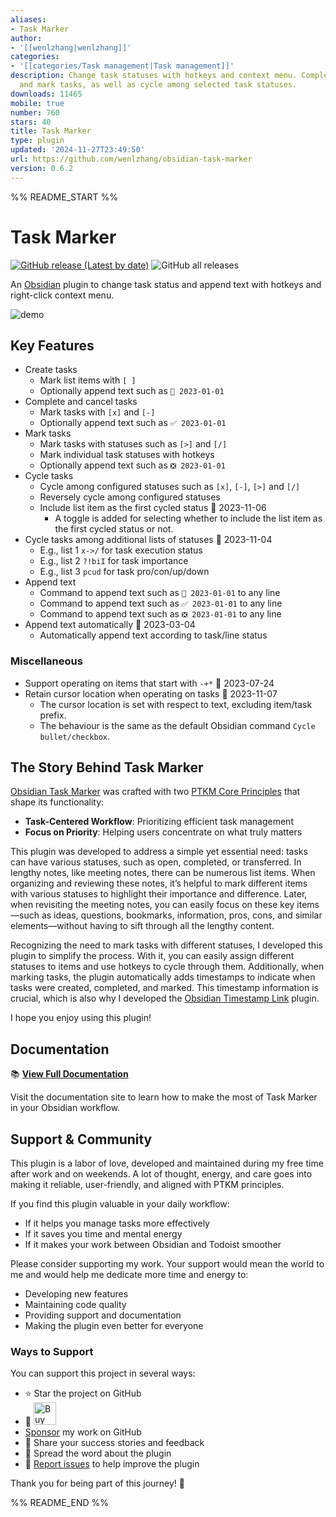 ```yaml
---
aliases:
- Task Marker
author:
- '[[wenlzhang|wenlzhang]]'
categories:
- '[[categories/Task management|Task management]]'
description: Change task statuses with hotkeys and context menu. Complete, cancel
  and mark tasks, as well as cycle among selected task statuses.
downloads: 11465
mobile: true
number: 760
stars: 40
title: Task Marker
type: plugin
updated: '2024-11-27T23:49:50'
url: https://github.com/wenlzhang/obsidian-task-marker
version: 0.6.2
---
```


%% README_START %%

# Task Marker

[![GitHub release (Latest by date)](https://img.shields.io/github/v/release/wenlzhang/obsidian-task-marker)](https://github.com/wenlzhang/obsidian-task-marker/releases) ![GitHub all releases](https://img.shields.io/github/downloads/wenlzhang/obsidian-task-marker/total?color=success)

An [Obsidian](https://obsidian.md/) plugin to change task status and append text with hotkeys and right-click context menu.

![demo](https://raw.githubusercontent.com/wenlzhang/obsidian-task-marker/HEAD//docs/attachment/demo.gif)

## Key Features

- Create tasks
    - Mark list items with `[ ]`
    - Optionally append text such as `📝 2023-01-01`
- Complete and cancel tasks
    - Mark tasks with `[x]` and `[-]`
    - Optionally append text such as `✅ 2023-01-01`
- Mark tasks
    - Mark tasks with statuses such as `[>]` and `[/]`
    - Mark individual task statuses with hotkeys
    - Optionally append text such as `❎ 2023-01-01`
- Cycle tasks
    - Cycle among configured statuses such as `[x]`, `[-]`, `[>]` and `[/]`
    - Reversely cycle among configured statuses
    - Include list item as the first cycled status 📝 2023-11-06
        - A toggle is added for selecting whether to include the list item as the first cycled status or not.
- Cycle tasks among additional lists of statuses 📝 2023-11-04
    - E.g., list 1 `x->/` for task execution status
    - E.g., list 2 `?!biI` for task importance
    - E.g., list 3 `pcud` for task pro/con/up/down
- Append text
    - Command to append text such as `📝 2023-01-01` to any line
    - Command to append text such as `✅ 2023-01-01` to any line
    - Command to append text such as `❎ 2023-01-01` to any line
- Append text automatically 📝 2023-03-04
    - Automatically append text according to task/line status

### Miscellaneous

- Support operating on items that start with `-+*` 📝 2023-07-24
- Retain cursor location when operating on tasks 📝 2023-11-07
    - The cursor location is set with respect to text, excluding item/task prefix.
    - The behaviour is the same as the default Obsidian command `Cycle bullet/checkbox`.

## The Story Behind Task Marker

[Obsidian Task Marker](https://exp.ptkm.net/obsidian-task-marker) was crafted with two [PTKM Core Principles](https://exp.ptkm.net/ptkm-core-principles) that shape its functionality:

- **Task-Centered Workflow**: Prioritizing efficient task management
- **Focus on Priority**: Helping users concentrate on what truly matters

This plugin was developed to address a simple yet essential need: tasks can have various statuses, such as open, completed, or transferred. In lengthy notes, like meeting notes, there can be numerous list items. When organizing and reviewing these notes, it’s helpful to mark different items with various statuses to highlight their importance and difference. Later, when revisiting the meeting notes, you can easily focus on these key items—such as ideas, questions, bookmarks, information, pros, cons, and similar elements—without having to sift through all the lengthy content.

Recognizing the need to mark tasks with different statuses, I developed this plugin to simplify the process. With it, you can easily assign different statuses to items and use hotkeys to cycle through them. Additionally, when marking tasks, the plugin automatically adds timestamps to indicate when tasks were created, completed, and marked. This timestamp information is crucial, which is also why I developed the [Obsidian Timestamp Link](https://exp.ptkm.net/obsidian-timestamp-link) plugin.

I hope you enjoy using this plugin!

## Documentation

📚 **[View Full Documentation](https://exp.ptkm.net/obsidian-task-marker)**

Visit the documentation site to learn how to make the most of Task Marker in your Obsidian workflow.

## Support & Community

This plugin is a labor of love, developed and maintained during my free time after work and on weekends. A lot of thought, energy, and care goes into making it reliable, user-friendly, and aligned with PTKM principles.

If you find this plugin valuable in your daily workflow:

- If it helps you manage tasks more effectively
- If it saves you time and mental energy
- If it makes your work between Obsidian and Todoist smoother

Please consider supporting my work. Your support would mean the world to me and would help me dedicate more time and energy to:

- Developing new features
- Maintaining code quality
- Providing support and documentation
- Making the plugin even better for everyone

### Ways to Support

You can support this project in several ways:

- ⭐ Star the project on GitHub
- 💝 <a href='https://ko-fi.com/C0C66C1TB' target='_blank'><img height='36' style='border:0px;height:36px;' src='https://storage.ko-fi.com/cdn/kofi1.png?v=3' border='0' alt='Buy Me a Coffee' /></a>
- [Sponsor](https://github.com/sponsors/wenlzhang) my work on GitHub
- 💌 Share your success stories and feedback
- 📢 Spread the word about the plugin
- 🐛 [Report issues](https://github.com/wenlzhang/obsidian-task-marker/issues) to help improve the plugin

Thank you for being part of this journey! 🙏


%% README_END %%